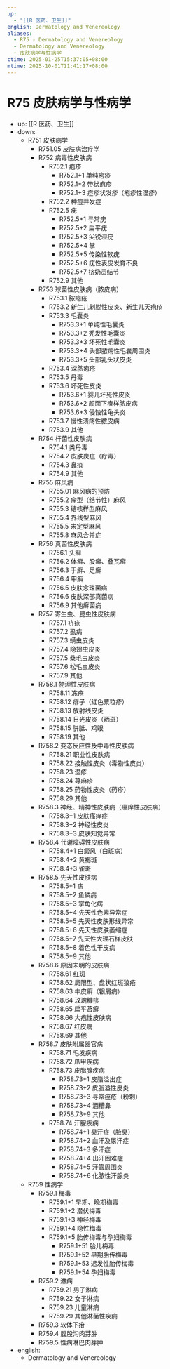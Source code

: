 ```yaml
---
up:
  - "[[R 医药、卫生]]"
english: Dermatology and Venereology
aliases:
  - R75 - Dermatology and Venereology
  - Dermatology and Venereology
  - 皮肤病学与性病学
ctime: 2025-01-25T15:37:05+08:00
mtime: 2025-10-01T11:41:17+08:00
---
```


# R75 皮肤病学与性病学

- up: [[R 医药、卫生]]
- down:
	- R751 皮肤病学
		- R751.05 皮肤病治疗学
		- R752 病毒性皮肤病
			- R752.1 疱疹
				- R752.1+1 单纯疱疹
				- R752.1+2 带状疱疹
				- R752.1+3 痘疹状发疹（疱疹性湿疹）
			- R752.2 种痘并发症
			- R752.5 疣
				- R752.5+1 寻常疣
				- R752.5+2 扁平疣
				- R752.5+3 尖锐湿疣
				- R752.5+4 掌
				- R752.5+5 传染性软疣
				- R752.5+6 疣性表皮发育不良
				- R752.5+7 挤奶员结节
			- R752.9 其他
		- R753 球菌性皮肤病（脓皮病）
			- R753.1 脓疱疮
			- R753.2 新生儿剥脱性皮炎、新生儿天疱疮
			- R753.3 毛囊炎
				- R753.3+1 单纯性毛囊炎
				- R753.3+2 秃发性毛囊炎
				- R753.3+3 坏死性毛囊炎
				- R753.3+4 头部脓疡性毛囊周围炎
				- R753.3+5 头部乳头状皮炎
			- R753.4 深脓疱疮
			- R753.5 丹毒
			- R753.6 坏死性皮炎
				- R753.6+1 婴儿坏死性皮炎
				- R753.6+2 颜面下疳样脓皮病
				- R753.6+3 侵蚀性龟头炎
			- R753.7 慢性溃疡性脓皮病
			- R753.9 其他
		- R754 杆菌性皮肤病
			- R754.1 类丹毒
			- R754.2 皮肤炭疽（疔毒）
			- R754.3 鼻疽
			- R754.9 其他
		- R755 麻风病
			- R755.01 麻风病的预防
			- R755.2 瘤型（结节性）麻风
			- R755.3 结核样型麻风
			- R755.4 界线型麻风
			- R755.5 未定型麻风
			- R755.8 麻风合并症
		- R756 真菌性皮肤病
			- R756.1 头癣
			- R756.2 体癣、股癣、叠瓦癣
			- R756.3 手癣、足癣
			- R756.4 甲癣
			- R756.5 皮肤念珠菌病
			- R756.6 皮肤深部真菌病
			- R756.9 其他癣菌病
		- R757 寄生虫、昆虫性皮肤病
			- R757.1 疥疮
			- R757.2 虱病
			- R757.3 螨虫皮炎
			- R757.4 隐翅虫皮炎
			- R757.5 桑毛虫皮炎
			- R757.6 松毛虫皮炎
			- R757.9 其他
		- R758.1 物理性皮肤病
			- R758.11 冻疮
			- R758.12 痱子（红色粟粒疹）
			- R758.13 放射线皮炎
			- R758.14 日光皮炎（晒斑）
			- R758.15 胼胝、鸡眼
			- R758.19 其他
		- R758.2 变态反应性及中毒性皮肤病
			- R758.21 职业性皮肤病
			- R758.22 接触性皮炎（毒物性皮炎）
			- R758.23 湿疹
			- R758.24 荨麻疹
			- R758.25 药物性皮炎（药疹）
			- R758.29 其他
		- R758.3 神经、精神性皮肤病（瘙痒性皮肤病）
			- R758.3+1 皮肤瘙痒症
			- R758.3+2 神经性皮炎
			- R758.3+3 皮肤知觉异常
		- R758.4 代谢障碍性皮肤病
			- R758.4+1 白癜风（白斑病）
			- R758.4+2 黄褐斑
			- R758.4+3 雀斑
		- R758.5 先天性皮肤病
			- R758.5+1 痣
			- R758.5+2 鱼鳞病
			- R758.5+3 掌角化病
			- R758.5+4 先天性色素异常症
			- R758.5+5 先天性皮肤形线异常
			- R758.5+6 先天性皮肤萎缩症
			- R758.5+7 先天性大理石样皮肤
			- R758.5+8 着色性干皮病
			- R758.5+9 其他
		- R758.6 原因未明的皮肤病
			- R758.61 红斑
			- R758.62 局限型、盘状红斑狼疮
			- R758.63 牛皮癣（银屑病）
			- R758.64 玫瑰糠疹
			- R758.65 扁平苔癣
			- R758.66 大疱性皮肤病
			- R758.67 红皮病
			- R758.69 其他
		- R758.7 皮肤附属器官病
			- R758.71 毛发疾病
			- R758.72 爪甲疾病
			- R758.73 皮脂腺疾病
				- R758.73+1 皮脂溢出症
				- R758.73+2 皮脂溢性皮炎
				- R758.73+3 寻常痤疮（粉刺）
				- R758.73+4 酒糟鼻
				- R758.73+9 其他
			- R758.74 汗腺疾病
				- R758.74+1 臭汗症（腋臭）
				- R758.74+2 血汗及尿汗症
				- R758.74+3 多汗症
				- R758.74+4 出汗困难症
				- R758.74+5 汗管周围炎
				- R758.74+6 化脓性汗腺炎
	- R759 性病学
		- R759.1 梅毒
			- R759.1+1 早期、晚期梅毒
			- R759.1+2 潜伏梅毒
			- R759.1+3 神经梅毒
			- R759.1+4 隐性梅毒
			- R759.1+5 胎传梅毒与孕妇梅毒
				- R759.1+51 胎儿梅毒
				- R759.1+52 早期胎传梅毒
				- R759.1+53 迟发性胎传梅毒
				- R759.1+54 孕妇梅毒
		- R759.2 淋病
			- R759.21 男子淋病
			- R759.22 女子淋病
			- R759.23 儿童淋病
			- R759.29 其他淋菌性疾病
		- R759.3 软体下疳
		- R759.4 腹股沟肉芽肿
		- R759.5 性病淋巴肉芽肿
- english:
	- Dermatology and Venereology
